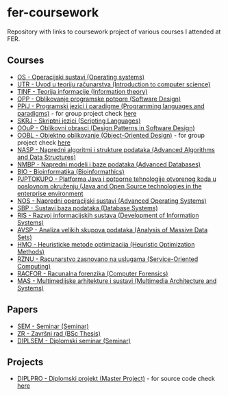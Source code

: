 # fer-coursework
Repository with links to coursework project of various courses I attended at FER.

## Courses
* [OS - Operacijski sustavi (Operating systems)](https://gitlab.com/jan-kelemen/FER/tree/master/OS)
* [UTR - Uvod u teoriju računarstva (Introduction to computer science)](https://gitlab.com/jan-kelemen/FER/tree/master/UTR)
* [TINF - Teorija informacije (Information theory)](https://gitlab.com/jan-kelemen/FER/tree/master/TINF)
* [OPP - Oblikovanje programske potpore (Software Design)](https://gitlab.com/jan-kelemen/ANewHopeee)
* [PPiJ - Programski jezici i paradigme (Programming languages and paradigms)](https://gitlab.com/jan-kelemen/FER/tree/master/PPiJ) - for group project check [here](https://gitlab.com/jan-kelemen/byteMe)
* [SKRJ - Skriptni jezici (Scripting Languages)](https://gitlab.com/jan-kelemen/FER/tree/master/SKRJ)
* [OOuP - Oblikovni obrasci (Design Patterns in Software Design)](https://gitlab.com/jan-kelemen/o-o-u-p)
* [OOBL - Objektno oblikovanje (Object-Oriented Design)](https://gitlab.com/jan-kelemen/FER/tree/master/OOBL) - for group project check [here](https://gitlab.com/jan-kelemen/oobl-seminar)
* [NASP - Napredni algoritmi i strukture podataka (Advanced Algorithms and Data Structures)](https://gitlab.com/jan-kelemen/n-a-s-p)
* [NMBP - Napredni modeli i baze podataka (Advanced Databases)](https://gitlab.com/jan-kelemen/n-m-b-p)
* [BIO - Bioinformatika (Bioinformathics)](https://gitlab.com/jan-kelemen/bio-inf)
* [PJPTOKUPO - Platforma Java i potporne tehnologije otvorenog koda u poslovnom okruženju (Java and Open Source technologies in the enterprise environment](https://gitlab.com/jan-kelemen/p-j-p-t-o-k-u-p-o)
* [NOS - Napredni operacijski sustavi (Advanced Operating Systems)](https://gitlab.com/jan-kelemen/FER/tree/master/NOS)
* [SBP - Sustavi baza podataka (Database Systems)](https://gitlab.com/jan-kelemen/s-b-p)
* [RIS - Razvoj informacijskih sustava (Development of Information Systems)](https://gitlab.com/jan-kelemen/r-i-s)
* [AVSP - Analiza velikih skupova podataka (Analysis of Massive Data Sets)](https://gitlab.com/jan-kelemen/a-v-s-p)
* [HMO - Heuristicke metode optimizacija (Heuristic Optimization Methods)](https://gitlab.com/jan-kelemen/h-m-o)
* [RZNU - Racunarstvo zasnovano na uslugama (Service-Oriented Computing)](https://gitlab.com/jan-kelemen/r-z-n-u)
* [RACFOR - Racunalna forenzika (Computer Forensics)](https://gitlab.com/jan-kelemen/FER/tree/master/RACFOR)
* [MAS - Multimedijske arhitekture i sustavi (Multimedia Architecture and Systems)](https://gitlab.com/jan-kelemen/m-a-s)

## Papers
* [SEM - Seminar (Seminar)](https://gitlab.com/jan-kelemen/FER/tree/master/SEM)
* [ZR - Završni rad (BSc Thesis)](https://github.com/jan-kelemen/bachelor-thesis)
* [DIPLSEM - Diplomski seminar (Seminar)](https://github.com/jan-kelemen/dipl-sem)

## Projects
* [DIPLPRO - Diplomski projekt (Master Project)](https://github.com/jan-kelemen/dipl-pro) - for source code check [here](https://github.com/jan-kelemen/req-track)
